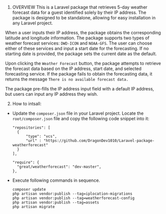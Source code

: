 1. OVERVIEW
  This is a Laravel package that retrieves 5-day weather forecast data for a guest identified solely by their IP address. The package is designed to be standalone, allowing for easy installation in any Laravel project.

When a user inputs their IP address, the package obtains the corresponding latitude and longitude information. The package supports two types of weather forecast services: `DWD-ICON` and `NOAA-GFS`. The user can choose either of these services and input a start date for the forecasting. If no starting date is provided, the package sets the current date as the default.

Upon clicking the `Weather Forecast` button, the package attempts to retrieve the forecast data based on the IP address, start date, and selected forecasting service. If the package fails to obtain the forecasting data, it returns the message `There is no available forecast data.`

The package pre-fills the IP address input field with a default IP address, but users can input any IP address they wish.

2. How to intsall:
- Update the `composer.json` file in your Laravel project. Locate the `root/composer.json` file and copy the following code snippet into it:
  
  ```
  "repositories": [
    {
        "type": "vcs",
        "url" : "https://github.com/DragonDev1010/Laravel-package-weatherforecast"
    }
  ],

  "require": {
    "great/weatherforecast": "dev-master",
  },
  ```


- Execute following commands in sequence.
  ```
  composer update
  php artisan vendor:publish --tag=iplocation-migrations
  php artisan vendor:publish --tag=weatherforecast-config
  php artisan vendor:publish --tag=assets
  php artisan migrate
  ```